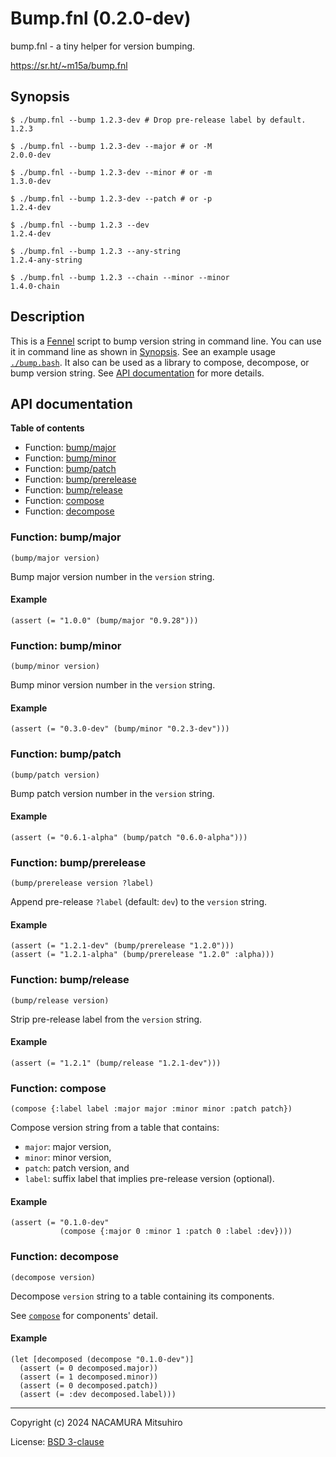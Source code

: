 # Bump.fnl (0.2.0-dev)

bump.fnl - a tiny helper for version bumping.

<https://sr.ht/~m15a/bump.fnl>

## Synopsis

    $ ./bump.fnl --bump 1.2.3-dev # Drop pre-release label by default.
    1.2.3

    $ ./bump.fnl --bump 1.2.3-dev --major # or -M
    2.0.0-dev

    $ ./bump.fnl --bump 1.2.3-dev --minor # or -m
    1.3.0-dev

    $ ./bump.fnl --bump 1.2.3-dev --patch # or -p
    1.2.4-dev

    $ ./bump.fnl --bump 1.2.3 --dev
    1.2.4-dev

    $ ./bump.fnl --bump 1.2.3 --any-string
    1.2.4-any-string

    $ ./bump.fnl --bump 1.2.3 --chain --minor --minor
    1.4.0-chain

## Description

This is a [Fennel] script to bump version string in command line.
You can use it in command line as shown in [Synopsis](#synopsis).
See an example usage [`./bump.bash`](./bump.bash).
It also can be used as a library to compose, decompose, or bump version
string. See [API documentation](#api-documentation) for more
details.

[Fennel]: https://fennel-lang.org/


## API documentation

**Table of contents**

- Function: [bump/major](#function-bumpmajor)
- Function: [bump/minor](#function-bumpminor)
- Function: [bump/patch](#function-bumppatch)
- Function: [bump/prerelease](#function-bumpprerelease)
- Function: [bump/release](#function-bumprelease)
- Function: [compose](#function-compose)
- Function: [decompose](#function-decompose)

### Function: bump/major

```fennel
(bump/major version)
```

Bump major version number in the `version` string.

#### Example

```fennel
(assert (= "1.0.0" (bump/major "0.9.28")))
```

### Function: bump/minor

```fennel
(bump/minor version)
```

Bump minor version number in the `version` string.

#### Example

```fennel
(assert (= "0.3.0-dev" (bump/minor "0.2.3-dev")))
```

### Function: bump/patch

```fennel
(bump/patch version)
```

Bump patch version number in the `version` string.

#### Example

```fennel
(assert (= "0.6.1-alpha" (bump/patch "0.6.0-alpha")))
```

### Function: bump/prerelease

```fennel
(bump/prerelease version ?label)
```

Append pre-release `?label` (default: `dev`) to the `version` string.

#### Example

```fennel
(assert (= "1.2.1-dev" (bump/prerelease "1.2.0")))
(assert (= "1.2.1-alpha" (bump/prerelease "1.2.0" :alpha)))
```

### Function: bump/release

```fennel
(bump/release version)
```

Strip pre-release label from the `version` string.

#### Example

```fennel
(assert (= "1.2.1" (bump/release "1.2.1-dev")))
```

### Function: compose

```fennel
(compose {:label label :major major :minor minor :patch patch})
```

Compose version string from a table that contains:

- `major`: major version,
- `minor`: minor version,
- `patch`: patch version, and
- `label`: suffix label that implies pre-release version (optional).

#### Example

```fennel
(assert (= "0.1.0-dev"
           (compose {:major 0 :minor 1 :patch 0 :label :dev})))
```

### Function: decompose

```fennel
(decompose version)
```

Decompose `version` string to a table containing its components.

See [`compose`](#function-compose) for components' detail.

#### Example

```fennel
(let [decomposed (decompose "0.1.0-dev")]
  (assert (= 0 decomposed.major))
  (assert (= 1 decomposed.minor))
  (assert (= 0 decomposed.patch))
  (assert (= :dev decomposed.label)))
```

---

Copyright (c) 2024 NACAMURA Mitsuhiro

License: [BSD 3-clause](./LICENSE)

<!-- Generated with Fnldoc 1.1.0-dev-943d87c
     https://sr.ht/~m15a/fnldoc/ -->
